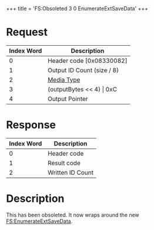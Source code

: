 +++
title = 'FS:Obsoleted 3 0 EnumerateExtSaveData'
+++

# Request

| Index Word | Description                                            |
|------------|--------------------------------------------------------|
| 0          | Header code \[0x08330082\]                             |
| 1          | Output ID Count (size / 8)                             |
| 2          | [Media Type](Filesystem_services#MediaType "wikilink") |
| 3          | (outputBytes \<\< 4) \| 0xC                            |
| 4          | Output Pointer                                         |

# Response

| Index Word | Description      |
|------------|------------------|
| 0          | Header code      |
| 1          | Result code      |
| 2          | Written ID Count |

# Description

This has been obsoleted. It now wraps around the new
[FS:EnumerateExtSaveData](FS:EnumerateExtSaveData "wikilink").